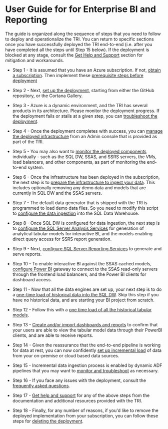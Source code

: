 # User Guide for  for Enterprise BI and Reporting

The guide is organized along the sequence of steps that you need to follow to deploy and operationalize the TRI. You can return to specific sections once you have successfully deployed the TRI end-to-end (i.e. after you have completed all the steps until Step 15 below). If the deployment is blocked at any stage, consult the [Get Help and Support](./17-Get%20Help%20and%20Support.md) section for mitigation and workarounds.

- Step 1 - It is assumed that you have an Azure subscription. If not, [obtain a subscription](https://azure.microsoft.com/en-us/free/?v=17.39a). Then implement these [prerequisite steps before deployment](./1-Prerequisite%20Steps%20Before%20Deployment.md)

- Step 2 - Next, [set up the deployment](./2-Set%20up%20Deployment.md), starting from either the GitHub repository, or the Cortana Gallery.

- Step 3 - Azure is a dynamic environment, and the TRI has several products in its architecture. Please monitor the deployment progress. If the deployment fails or stalls at a given step, you can [troubleshoot the deployment](./3-Troubleshoot%20the%20Deployment.md).

- Step 4 - Once the deployment completes with success, you can [manage the deployed infrastructure](./4-Manage%20the%20Deployed%20Infrastructure.md) from an Admin console that is provided as part of the TRI.

- Step 5 - You may also want to [monitor the deployed components](./5-Monitor%20the%20Deployed%20Components.md) individually - such as the SQL DW, SSAS, and SSRS servers, the VMs, load balancers, and other components, as part of monitoring the end-to-end system.

- Step 6 - Once the infrastructure has been deployed in the subscription, the next step is to [prepare the infrastructure to ingest your data](./6-Prepare%20the%20infrastructure%20for%20your%20Data.md). This includes optionally removing any demo data and models that are currently in SQL DW and the SSAS servers.

- Step 7 - The default data generator that is shipped with the TRI is programmed to load demo data files. So you need to modify this script to [configure the data ingestion](./7-Configure%20Data%20Ingestion.md) into the SQL Data Warehouse.

- Step 8 - Once SQL DW is configured for data ingestion, the next step is to [configure the SQL Server Analysis Services](./8-Configure%20SQL%20Server%20Analysis%20Services.md) for generation of analytical tabular models for interactive BI, and the models enabling direct query access for SSRS report generation.

- Step 9 - Next, [configure SQL Server Reporting Services](./9-Configure%20SQL%20Server%20Reporting%20Services.md) to generate and serve reports.

- Step 10 - To enable interactive BI against the SSAS cached models, [configure Power BI](./10-Configure%20Power%20BI.md) gateway to connect to the SSAS read-only servers through the frontend load balancers, and the Power BI clients for dashboard access.

- Step 11 - Now that all the data engines are set up, your next step is to do a [one-time load of historical data into the SQL DW](./11-Load%20historical%20data%20into%20the%20warehouse.md). Skip this step if you have no historical data, and are starting your BI project from scratch.

- Step 12 - Follow this with a [one time load of all the historical tabular models](./12-Load%20historical%20tabular%20models.md).

- Step 13 - [Create and/or import dashboards and reports](./13-Create%20dashboards%20and%20reports.md) to confirm that your users are able to view the tabular model data through their PowerBI clients, and are able to receive reports.

- Step 14 - Given the reassurance that the end-to-end pipeline is working for data at rest, you can now confidently [set up incremental load](./14-Set%20up%20incremental%20loads.md) of data from your on-premise or cloud based data sources.

- Step 15 - Incremental data ingestion process is enabled by dynamic ADF pipelines that you may want to [monitor and troubleshoot](./15-Monitor%20and%20Troubleshoot%20Data%20Pipelines.md) as necessary.

- Step 16 - If you face any issues with the deployment, consult the [frequently asked questions](16-Frequently%20Asked%20Questions.md).

- Step 17 - [Get help and support](./17-Get%20Help%20and%20Support) for any of the above steps from the documentation and additional resources provided with the TRI.

- Step 18 - Finally, for any number of reasons, if you'd like to remove the deployed implementation from your subscription, you can follow these steps for [deleting the deployment](./18-Deleting%20a%20deployment.md).
